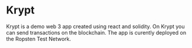 # Krypt

Krypt is a demo web 3 app created using react and solidity. On Krypt you can send transactions on the blockchain. The app is curently deployed on the Ropsten Test Network.